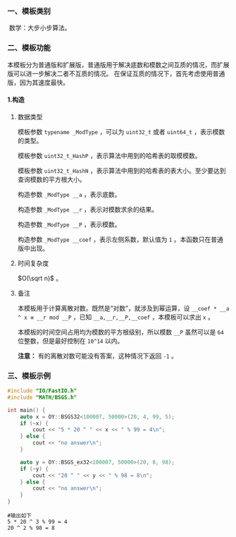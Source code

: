 ### 一、模板类别

​	数学：大步小步算法。

### 二、模板功能

   本模板分为普通版和扩展版，普通版用于解决底数和模数之间互质的情况，而扩展版可以进一步解决二者不互质的情况。
   在保证互质的情况下，首先考虑使用普通版，因为其速度最快。

#### 1.构造

1. 数据类型

   模板参数 `typename _ModType` ，可以为 `uint32_t` 或者 `uint64_t` ，表示模数的类型。

   模板参数 `uint32_t_HashP` ，表示算法中用到的哈希表的取模模数。

   模板参数 `uint32_t_HashN` ，表示算法中用到的哈希表的表大小。至少要达到查询模数的平方根大小。

   构造参数 `_ModType __a` ，表示底数。

   构造参数 `_ModType __r` ，表示对模数求余的结果。

   构造参数 `_ModType __P` ，表示模数。

   构造参数 `_ModType __coef` ，表示左侧系数，默认值为 `1` 。本函数只在普通版中出现。

2. 时间复杂度

   $O(\sqrt n)$ 。

3. 备注

   本模板用于计算离散对数。既然是“对数”，就涉及到幂运算，设 `__coef * __a ^ x ≡ __r mod __P` ，已知 `__a,__r,__P,__coef` ，本模板可以求出 `x` 。

   本模板的时间空间占用均为模数的平方根级别，所以模数 `__P` 虽然可以是 `64` 位整数，但是最好控制在 `10^14` 以内。

   **注意：** 有的离散对数可能没有答案，这种情况下返回 `-1` 。

### 三、模板示例

```c++
#include "IO/FastIO.h"
#include "MATH/BSGS.h"

int main() {
    auto x = OY::BSGS32<100007, 50000>(20, 4, 99, 5);
    if (~x) {
        cout << "5 * 20 ^ " << x << " % 99 = 4\n";
    } else {
        cout << "no answer\n";
    }

    auto y = OY::BSGS_ex32<100007, 50000>(20, 8, 98);
    if (~y) {
        cout << "20 ^ " << y << " % 98 = 8\n";
    } else {
        cout << "no answer\n";
    }
}
```

```
#输出如下
5 * 20 ^ 3 % 99 = 4
20 ^ 2 % 98 = 8

```

